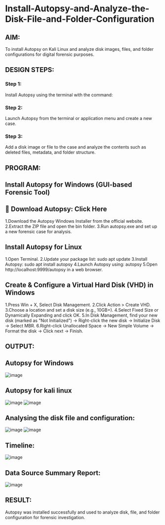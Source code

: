 # Install-Autopsy-and-Analyze-the-Disk-File-and-Folder-Configuration
## AIM:
To install Autopsy on Kali Linux and analyze disk images, files, and folder configurations for digital forensic purposes.

## DESIGN STEPS:
### Step 1:
Install Autopsy using the terminal with the command:

### Step 2:
Launch Autopsy from the terminal or application menu and create a new case.

### Step 3:
Add a disk image or file to the case and analyze the contents such as deleted files, metadata, and folder structure.

## PROGRAM:
## Install Autopsy for Windows (GUI-based Forensic Tool)
## 🔗 Download Autopsy: Click Here
1.Download the Autopsy Windows Installer from the official website.
2.Extract the ZIP file and open the bin folder.
3.Run autopsy.exe and set up a new forensic case for analysis.
## Install Autopsy for Linux
1.Open Terminal.
2.Update your package list: sudo apt update
3.Install Autopsy: sudo apt install autopsy
4.Launch Autopsy using: autopsy
5.Open http://localhost:9999/autopsy in a web browser.
## Create & Configure a Virtual Hard Disk (VHD) in Windows
1.Press Win + X, Select Disk Management.
2.Click Action > Create VHD.
3.Choose a location and set a disk size (e.g., 10GB+).
4.Select Fixed Size or Dynamically Expanding and click OK.
5.In Disk Management, find your new disk (marked as "Not Initialized") -> Right-click the new disk → Initialize Disk → Select MBR.
6.Right-click Unallocated Space → New Simple Volume → Format the disk -> Click next → Finish.

## OUTPUT:
## Autopsy for Windows
![image](https://github.com/user-attachments/assets/78318d17-de07-4b3a-ab5f-571dc2c8bdb8)
## Autopsy for kali linux
![image](https://github.com/user-attachments/assets/67341897-6d9c-47fd-8913-5c82f25556d3)
![image](https://github.com/user-attachments/assets/b6325485-3fb9-427c-bdb0-7ab6cc413fb1)
## Analysing the disk file and configuration:
![image](https://github.com/user-attachments/assets/3a6ae87e-2bda-4521-81ad-8e4fa90a2ae5)
![image](https://github.com/user-attachments/assets/d8082579-44b5-41a6-9b76-bbbc05cb48e5)
## Timeline:
![image](https://github.com/user-attachments/assets/840fdddb-4a01-4a17-9f6b-d5e75dc35cf0)
## Data Source Summary Report:
![image](https://github.com/user-attachments/assets/a7eea1ac-cc3d-4b78-b85b-07d5f9f7b326)









## RESULT:
Autopsy was installed successfully and used to analyze disk, file, and folder configuration for forensic investigation.
